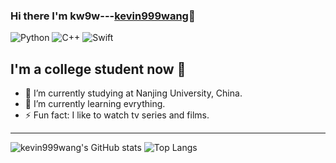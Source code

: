 ### Hi there I'm kw9w---[kevin999wang][website]👋

![Python](https://img.shields.io/badge/-Python-black?logo=Python&style=social)
![C++](https://img.shields.io/badge/-C++-black?logo=c%2B%2B&style=social)
![Swift](https://img.shields.io/badge/-Swift-black?logo=Swift&style=social)

## I'm a college student now 👀

- 🔭 I’m currently studying at Nanjing University, China.
- 🌱 I’m currently learning evrything.
- ⚡ Fun fact: I like to watch tv series and films.


---

![kevin999wang's GitHub stats](https://github-readme-stats.vercel.app/api?username=kevin999wang&show_icons=true&count_private=true&bg_color=30,1de5e2,b588f7&title_color=5312D6&text_color=9452A5&icon_color=2376DD)
![Top Langs](https://github-readme-stats.vercel.app/api/top-langs/?username=kevin999wang&layout=compact&bg_color=30,FFD26F,3677FF&text_color=92FFC0)



[website]:https://kevin999wang.github.io/
